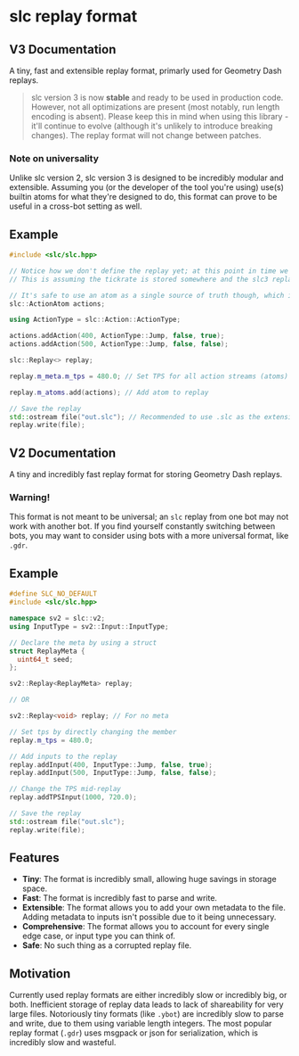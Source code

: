 # slc replay format

## V3 Documentation

A tiny, fast and extensible replay format, primarly used for Geometry Dash replays.

> slc version 3 is now **stable** and ready to be used in production code. However, not all optimizations are present (most notably, run length encoding is absent).
> Please keep this in mind when using this library - it'll continue to evolve (although it's unlikely to introduce breaking changes).
> The replay format will not change between patches.

### Note on universality

Unlike slc version 2, slc version 3 is designed to be incredibly modular and extensible. Assuming you (or the developer of the tool you're using) use(s) builtin atoms for what they're designed to do, this format can prove to be useful in a cross-bot setting as well.

## Example

```cpp
#include <slc/slc.hpp>

// Notice how we don't define the replay yet; at this point in time we're just defining the actions in the replay
// This is assuming the tickrate is stored somewhere and the slc3 replay is not the single source of truth for metadata (it shouldn't be)

// It's safe to use an atom as a single source of truth though, which is what we do for actions
slc::ActionAtom actions;

using ActionType = slc::Action::ActionType;

actions.addAction(400, ActionType::Jump, false, true);
actions.addAction(500, ActionType::Jump, false, false);

slc::Replay<> replay;

replay.m_meta.m_tps = 480.0; // Set TPS for all action streams (atoms)

replay.m_atoms.add(actions); // Add atom to replay

// Save the replay
std::ostream file("out.slc"); // Recommended to use .slc as the extension
replay.write(file);
```

## V2 Documentation

A tiny and incredibly fast replay format for storing Geometry Dash replays.

### Warning!

This format is not meant to be universal; an `slc` replay from one bot may not work with another bot. If you find yourself constantly switching between bots, you may want to consider using bots with a more universal format, like `.gdr`.

## Example

```cpp
#define SLC_NO_DEFAULT
#include <slc/slc.hpp>

namespace sv2 = slc::v2;
using InputType = sv2::Input::InputType;

// Declare the meta by using a struct
struct ReplayMeta {
  uint64_t seed;
};

sv2::Replay<ReplayMeta> replay;

// OR

sv2::Replay<void> replay; // For no meta

// Set tps by directly changing the member
replay.m_tps = 480.0;

// Add inputs to the replay
replay.addInput(400, InputType::Jump, false, true);
replay.addInput(500, InputType::Jump, false, false);

// Change the TPS mid-replay
replay.addTPSInput(1000, 720.0);

// Save the replay
std::ostream file("out.slc");
replay.write(file);
```

## Features

- **Tiny**: The format is incredibly small, allowing huge savings in storage space.
- **Fast**: The format is incredibly fast to parse and write.
- **Extensible**: The format allows you to add your own metadata to the file. Adding metadata to inputs isn't possible due to it being unnecessary.
- **Comprehensive**: The format allows you to account for every single edge case, or input type you can think of.
- **Safe**: No such thing as a corrupted replay file.

## Motivation

Currently used replay formats are either incredibly slow or incredibly big, or both. Inefficient storage of replay data leads to lack of shareability
for very large files. Notoriously tiny formats (like `.ybot`) are incredibly slow to parse and write, due to them using variable length integers. The most popular replay format (`.gdr`) uses msgpack or json for serialization, which is incredibly slow and wasteful.
